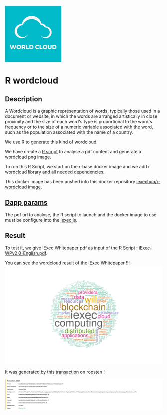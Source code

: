![dapp logo](./logo.jpg)
# R wordcloud
## Description
A Wordcloud is a graphic representation of words, typically those used in a document or website, in which the words are arranged artistically in close proximity and the size of each word's type is proportional to the word's frequency or to the size of a numeric variable associated with the word, such as the population associated with the name of a country.

We use R to generate this kind of wordcloud.

We have create a [R script](./iExecWordcloud.R) to analyse a pdf content and generate a wordcloud png image.

To run this R Script, we start on the r-base docker image and we add r wordcloud library and all needed dependencies.

This docker image has been pushed into this docker repository [iexechub/r-wordcloud image](https://hub.docker.com/r/iexechub/r-wordcloud/).

## [Dapp params](./iexec.js)

The pdf url to analyse, the R script to launch and the docker image to use must be configure into the [iexec.js](./iexec.js).

##  Result
To test it, we give iExec Whitepaper pdf as input of the R Script : [iExec-WPv2.0-English.pdf](http://iex.ec/app/uploads/2017/04/iExec-WPv2.0-English.pdf).

You can see the wordcloud result of the iExec Whitepaper !!!
![iExecWordcloud.png](./iExecWordcloud.png)


It was generated by this [transaction](https://explorer.iex.ec/ropsten/tx/0xd18c6b9b1bea6438fa20b28ec4c80eb9044d82c9a4025c1cecc4410c3b37c2b2) on ropsten  !

![TxExplorer.png](./TxExplorer.png)
